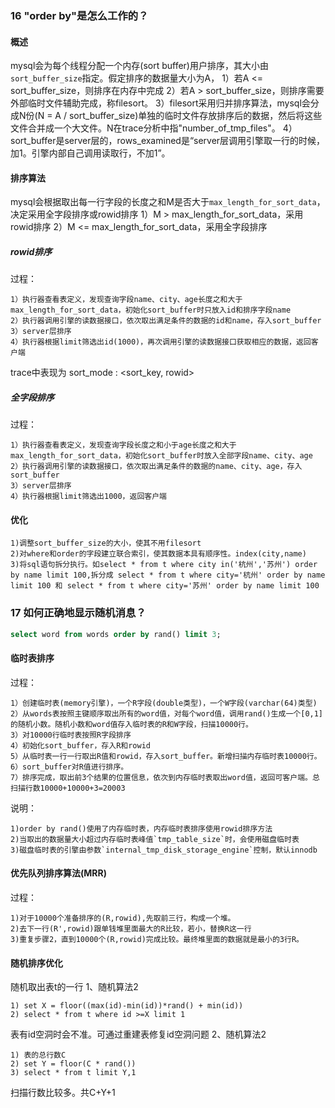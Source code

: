 ### 16 "order by"是怎么工作的？
#### 概述
mysql会为每个线程分配一个内存(sort buffer)用户排序，其大小由`sort_buffer_size`指定。假定排序的数据量大小为A，
1）若A <= sort_buffer_size，则排序在内存中完成
2）若A > sort_buffer_size，则排序需要外部临时文件辅助完成，称filesort。
3）filesort采用归并排序算法，mysql会分成N份(N = A / sort_buffer_size)单独的临时文件存放排序后的数据，然后将这些文件合并成一个大文件。N在trace分析中指"number_of_tmp_files"。
4）sort_buffer是server层的，rows_examined是“server层调用引擎取一行的时候，加1。引擎内部自己调用读取行，不加1”。
#### 排序算法
mysql会根据取出每一行字段的长度之和M是否大于`max_length_for_sort_data`，决定采用全字段排序或rowid排序
1）M > max_length_for_sort_data，采用rowid排序
2）M <= max_length_for_sort_data，采用全字段排序
##### rowid排序
过程：
```text
1）执行器查看表定义，发现查询字段name、city、age长度之和大于max_length_for_sort_data，初始化sort_buffer时只放入id和排序字段name
2）执行器调用引擎的读数据接口，依次取出满足条件的数据的id和name，存入sort_buffer
3）server层排序
4）执行器根据limit筛选出id(1000)，再次调用引擎的读数据接口获取相应的数据，返回客户端
```
trace中表现为 sort_mode : <sort_key, rowid>
##### 全字段排序
过程：
```text
1）执行器查看表定义，发现查询字段长度之和小于age长度之和大于max_length_for_sort_data，初始化sort_buffer时放入全部字段name、city、age
2）执行器调用引擎的读数据接口，依次取出满足条件的数据的name、city、age，存入sort_buffer
3）server层排序
4）执行器根据limit筛选出1000，返回客户端
```
#### 优化
```text
1)调整sort_buffer_size的大小，使其不用filesort
2)对where和order的字段建立联合索引，使其数据本具有顺序性。index(city,name)
3)将sql语句拆分执行。如select * from t where city in('杭州','苏州') order by name limit 100,拆分成 select * from t where city='杭州' order by name limit 100 和 select * from t where city='苏州' order by name limit 100
```
### 17 如何正确地显示随机消息？
```sql
select word from words order by rand() limit 3;
```
#### 临时表排序
过程：
```text
1）创建临时表(memory引擎)，一个R字段(double类型)，一个W字段(varchar(64)类型)
2）从words表按照主键顺序取出所有的word值，对每个word值，调用rand()生成一个[0,1]的随机小数。随机小数和word值存入临时表的R和W字段，扫描10000行。
3）对10000行临时表按照R字段排序
4）初始化sort_buffer，存入R和rowid
5）从临时表一行一行取出R值和rowid，存入sort_buffer。新增扫描内存临时表10000行。
6）sort_buffer对R值进行排序。
7）排序完成，取出前3个结果的位置信息，依次到内存临时表取出word值，返回可客户端。总扫描行数10000+10000+3=20003
```
说明：
```text
1)order by rand()使用了内存临时表，内存临时表排序使用rowid排序方法
2)当取出的数据量大小超过内存临时表峰值`tmp_table_size`时，会使用磁盘临时表
3)磁盘临时表的引擎由参数`internal_tmp_disk_storage_engine`控制，默认innodb
```
#### 优先队列排序算法(MRR)
过程：
```text
1)对于10000个准备排序的(R,rowid),先取前三行，构成一个堆。
2)去下一行(R',rowid)跟单钱堆里面最大的R比较，若小，替换R这一行
3)重复步骤2，直到10000个(R,rowid)完成比较。最终堆里面的数据就是最小的3行R。
```
#### 随机排序优化
随机取出表t的一行
1、随机算法2
```text
1) set X = floor((max(id)-min(id))*rand() + min(id))
2) select * from t where id >=X limit 1
```
表有id空洞时会不准。可通过重建表修复id空洞问题
2、随机算法2
```text
1) 表的总行数C
2) set Y = floor(C * rand())
3) select * from t limit Y,1
```
扫描行数比较多。共C+Y+1